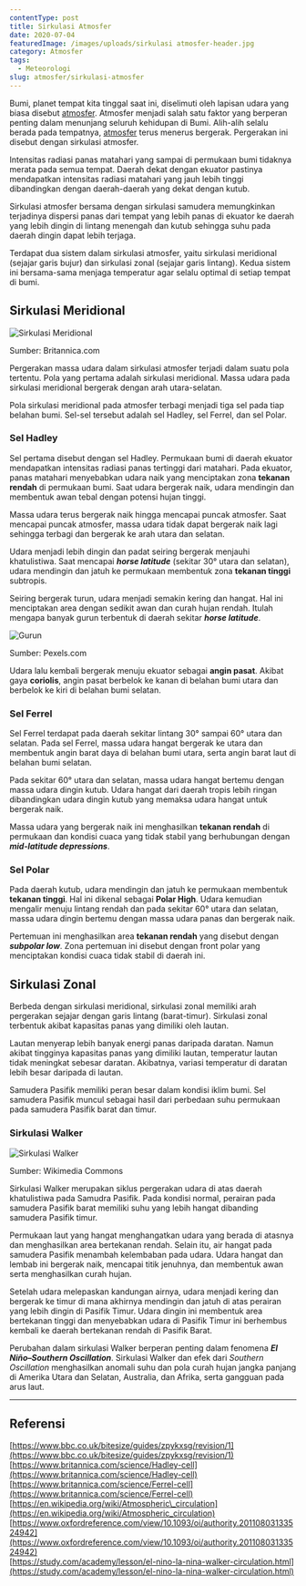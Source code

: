```yaml
---
contentType: post
title: Sirkulasi Atmosfer
date: 2020-07-04
featuredImage: /images/uploads/sirkulasi atmosfer-header.jpg
category: Atmosfer
tags:
  - Meteorologi
slug: atmosfer/sirkulasi-atmosfer
---
```


Bumi, planet tempat kita tinggal saat ini, diselimuti oleh lapisan udara yang biasa disebut [atmosfer](http://supergeografi.com/geografi/struktur-dan-komposisi-atmosfer). Atmosfer menjadi salah satu faktor yang berperan penting dalam menunjang seluruh kehidupan di Bumi. Alih-alih selalu berada pada tempatnya, [atmosfer](http://supergeografi.com/geografi/struktur-dan-komposisi-atmosfer) terus menerus bergerak. Pergerakan ini disebut dengan sirkulasi atmosfer.

Intensitas radiasi panas matahari yang sampai di permukaan bumi tidaknya merata pada semua tempat. Daerah dekat dengan ekuator pastinya mendapatkan intensitas radiasi matahari yang jauh lebih tinggi dibandingkan dengan daerah-daerah yang dekat dengan kutub.

Sirkulasi atmosfer bersama dengan sirkulasi samudera memungkinkan terjadinya dispersi panas dari tempat yang lebih panas di ekuator ke daerah yang lebih dingin di lintang menengah dan kutub sehingga suhu pada daerah dingin dapat lebih terjaga.

Terdapat dua sistem dalam sirkulasi atmosfer, yaitu sirkulasi meridional (sejajar garis bujur) dan sirkulasi zonal (sejajar garis lintang). Kedua sistem ini bersama-sama menjaga temperatur agar selalu optimal di setiap tempat di bumi.

## Sirkulasi Meridional

![Sirkulasi Meridional](images/uploads/image-4-1024x493.jpeg)

Sumber: Britannica.com

Pergerakan massa udara dalam sirkulasi atmosfer terjadi dalam suatu pola tertentu. Pola yang pertama adalah sirkulasi meridional. Massa udara pada sirkulasi meridional bergerak dengan arah utara-selatan.

Pola sirkulasi meridional pada atmosfer terbagi menjadi tiga sel pada tiap belahan bumi. Sel-sel tersebut adalah sel Hadley, sel Ferrel, dan sel Polar.

### Sel Hadley

Sel pertama disebut dengan sel Hadley. Permukaan bumi di daerah ekuator mendapatkan intensitas radiasi panas tertinggi dari matahari. Pada ekuator, panas matahari menyebabkan udara naik yang menciptakan zona **tekanan rendah** di permukaan bumi. Saat udara bergerak naik, udara mendingin dan membentuk awan tebal dengan potensi hujan tinggi.

Massa udara terus bergerak naik hingga mencapai puncak atmosfer. Saat mencapai puncak atmosfer, massa udara tidak dapat bergerak naik lagi sehingga terbagi dan bergerak ke arah utara dan selatan.

Udara menjadi lebih dingin dan padat seiring bergerak menjauhi khatulistiwa. Saat mencapai **_horse latitude_** (sekitar 30° utara dan selatan), udara mendingin dan jatuh ke permukaan membentuk zona **tekanan tinggi** subtropis.

Seiring bergerak turun, udara menjadi semakin kering dan hangat. Hal ini menciptakan area dengan sedikit awan dan curah hujan rendah. Itulah mengapa banyak gurun terbentuk di daerah sekitar **_horse latitude_**.

![Gurun](images/uploads/image-5-1024x683.jpeg)

Sumber: Pexels.com

Udara lalu kembali bergerak menuju ekuator sebagai **angin pasat**. Akibat gaya **coriolis**, angin pasat berbelok ke kanan di belahan bumi utara dan berbelok ke kiri di belahan bumi selatan.

### Sel Ferrel

Sel Ferrel terdapat pada daerah sekitar lintang 30° sampai 60° utara dan selatan. Pada sel Ferrel, massa udara hangat bergerak ke utara dan membentuk angin barat daya di belahan bumi utara, serta angin barat laut di belahan bumi selatan.

Pada sekitar 60° utara dan selatan, massa udara hangat bertemu dengan massa udara dingin kutub. Udara hangat dari daerah tropis lebih ringan dibandingkan udara dingin kutub yang memaksa udara hangat untuk bergerak naik.

Massa udara yang bergerak naik ini menghasilkan **tekanan rendah** di permukaan dan kondisi cuaca yang tidak stabil yang berhubungan dengan **_mid-latitude depressions_**.

### Sel Polar

Pada daerah kutub, udara mendingin dan jatuh ke permukaan membentuk **tekanan tinggi**. Hal ini dikenal sebagai **Polar High**. Udara kemudian mengalir menuju lintang rendah dan pada sekitar 60° utara dan selatan, massa udara dingin bertemu dengan massa udara panas dan bergerak naik.

Pertemuan ini menghasilkan area **tekanan rendah** yang disebut dengan **_subpolar low_**. Zona pertemuan ini disebut dengan front polar yang menciptakan kondisi cuaca tidak stabil di daerah ini.

## Sirkulasi Zonal

Berbeda dengan sirkulasi meridional, sirkulasi zonal memiliki arah pergerakan sejajar dengan garis lintang (barat-timur). Sirkulasi zonal terbentuk akibat kapasitas panas yang dimiliki oleh lautan.

Lautan menyerap lebih banyak energi panas daripada daratan. Namun akibat tingginya kapasitas panas yang dimiliki lautan, temperatur lautan tidak meningkat sebesar daratan. Akibatnya, variasi temperatur di daratan lebih besar daripada di lautan.

Samudera Pasifik memiliki peran besar dalam kondisi iklim bumi. Sel samudera Pasifik muncul sebagai hasil dari perbedaan suhu permukaan pada samudera Pasifik barat dan timur.

### Sirkulasi Walker

![Sirkulasi Walker](images/uploads/image-4.png)

Sumber: Wikimedia Commons

Sirkulasi Walker merupakan siklus pergerakan udara di atas daerah khatulistiwa pada Samudra Pasifik. Pada kondisi normal, perairan pada samudera Pasifik barat memiliki suhu yang lebih hangat dibanding samudera Pasifik timur.

Permukaan laut yang hangat menghangatkan udara yang berada di atasnya dan menghasilkan area bertekanan rendah. Selain itu, air hangat pada samudera Pasifik menambah kelembaban pada udara. Udara hangat dan lembab ini bergerak naik, mencapai titik jenuhnya, dan membentuk awan serta menghasilkan curah hujan.

Setelah udara melepaskan kandungan airnya, udara menjadi kering dan bergerak ke timur di mana akhirnya mendingin dan jatuh di atas perairan yang lebih dingin di Pasifik Timur. Udara dingin ini membentuk area bertekanan tinggi dan menyebabkan udara di Pasifik Timur ini berhembus kembali ke daerah bertekanan rendah di Pasifik Barat.

Perubahan dalam sirkulasi Walker berperan penting dalam fenomena **_El Niño–Southern Oscillation_**. Sirkulasi Walker dan efek dari _Southern Oscillation_ menghasilkan anomali suhu dan pola curah hujan jangka panjang di Amerika Utara dan Selatan, Australia, dan Afrika, serta gangguan pada arus laut.

* * *

## Referensi

[https://www.bbc.co.uk/bitesize/guides/zpykxsg/revision/1](https://www.bbc.co.uk/bitesize/guides/zpykxsg/revision/1)  
[https://www.britannica.com/science/Hadley-cell](https://www.britannica.com/science/Hadley-cell)  
[https://www.britannica.com/science/Ferrel-cell](https://www.britannica.com/science/Ferrel-cell)  
[https://en.wikipedia.org/wiki/Atmospheric\_circulation](https://en.wikipedia.org/wiki/Atmospheric_circulation)  
[https://www.oxfordreference.com/view/10.1093/oi/authority.20110803133524942](https://www.oxfordreference.com/view/10.1093/oi/authority.20110803133524942)  
[https://study.com/academy/lesson/el-nino-la-nina-walker-circulation.html](https://study.com/academy/lesson/el-nino-la-nina-walker-circulation.html)
